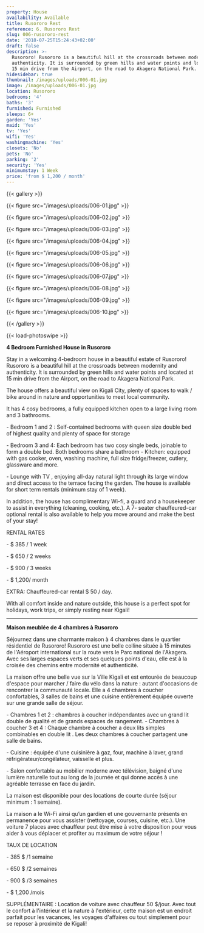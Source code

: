 ```yaml
---
property: House
availability: Available
title: Rusororo Rest
reference: 6. Rusororo Rest
slug: 006-rusororo-rest
date: '2018-07-25T15:24:43+02:00'
draft: false
description: >-
  Rusororo! Rusororo is a beautiful hill at the crossroads between modernity and
  authenticity. It is surrounded by green hills and water points and located at
  15 min drive from the Airport, on the road to Akagera National Park.
hidesidebar: true
thumbnail: /images/uploads/006-01.jpg
image: /images/uploads/006-01.jpg
location: Rusororo
bedrooms: '4'
baths: '3'
furnished: Furnished
sleeps: 6+
garden: 'Yes'
maid: 'Yes'
tv: 'Yes'
wifi: 'Yes'
washingmachine: 'Yes'
closets: 'No'
pets: 'No'
parking: '2'
security: 'Yes'
minimumstay: 1 Week
price: 'from $ 1,200 / month'
---
```

{{< gallery >}}

  {{< figure src="/images/uploads/006-01.jpg" >}}

  {{< figure src="/images/uploads/006-02.jpg" >}}

  {{< figure src="/images/uploads/006-03.jpg" >}}

  {{< figure src="/images/uploads/006-04.jpg" >}}

 {{< figure src="/images/uploads/006-05.jpg" >}}

  {{< figure src="/images/uploads/006-06.jpg" >}}

  {{< figure src="/images/uploads/006-07.jpg" >}}

  {{< figure src="/images/uploads/006-08.jpg" >}}

 {{< figure src="/images/uploads/006-09.jpg" >}}

  {{< figure src="/images/uploads/006-10.jpg" >}}

  {{< /gallery >}}

{{< load-photoswipe >}}

**4 Bedroom Furnished House in Rusororo**

Stay in a welcoming 4-bedroom house in a beautiful estate of Rusororo! Rusororo is a beautiful hill at the crossroads between modernity and authenticity. It is surrounded by green hills and water points and located at 15 min drive from the Airport, on the road to Akagera National Park.

The house offers a beautiful view on Kigali City, plenty of spaces to walk / bike around in nature and opportunities to meet local community.

It has 4 cosy bedrooms, a fully equipped kitchen open to a large living room and 3 bathrooms.

\- Bedroom 1 and 2 : Self-contained bedrooms with queen size double bed of highest quality and plenty of space for storage

\- Bedroom 3 and 4: Each bedroom has two cosy single beds, joinable to form a double bed. Both bedrooms share a bathroom - Kitchen: equipped with gas cooker, oven, washing machine, full size fridge/freezer, cutlery, glassware and more.

\- Lounge with TV , enjoying all-day natural light through its large window and direct access to the terrace facing the garden. The house is available for short term rentals (minimum stay of 1 week).

In addition, the house has complimentary Wi-fi, a guard and a housekeeper to assist in everything (cleaning, cooking, etc.). A 7- seater chauffeured-car optional rental is also available to help you move around and make the best of your stay!

RENTAL RATES

\- $ 385 / 1 week

\- $ 650 / 2 weeks

\- $ 900 / 3 weeks

\- $ 1,200/ month

EXTRA: Chauffeured-car rental $ 50 / day.

With all comfort inside and nature outside, this house is a perfect spot for holidays, work trips, or simply resting near Kigali!

---

**Maison meublée de 4 chambres à Rusororo**

Séjournez dans une charmante maison à 4 chambres dans le quartier résidentiel de Rusororo! Rusororo est une belle colline située à 15 minutes de l'Aéroport international sur la route vers le Parc national de l'Akagera. Avec ses larges espaces verts et ses quelques points d'eau, elle est à la croisée des chemins entre modernité et authenticité.

La maison offre une belle vue sur la Ville Kigali et est entourée de beaucoup d'espace pour marcher / faire du vélo dans la nature : autant d'occasions de rencontrer la communauté locale. Elle a 4 chambres à coucher confortables, 3 salles de bains et une cuisine entièrement équipée ouverte sur une grande salle de séjour.

\- Chambres 1 et 2 : chambres à coucher indépendantes avec un grand lit double de qualité et de grands espaces de rangement. - Chambres à coucher 3 et 4 : Chaque chambre à coucher a deux lits simples combinables en double lit . Les deux chambres à coucher partagent une salle de bains.

\- Cuisine : équipée d'une cuisinière à gaz, four, machine à laver, grand réfrigérateur/congélateur, vaisselle et plus.

\- Salon confortable au mobilier moderne avec télévision, baigné d'une lumière naturelle tout au long de la journée et qui donne accès à une agréable terrasse en face du jardin.

La maison est disponible pour des locations de courte durée (séjour minimum : 1 semaine).

La maison a le Wi-Fi ainsi qu’un gardien et une gouvernante présents en permanence pour vous assister (nettoyage, courses, cuisine, etc.). Une voiture 7 places avec chauffeur peut être mise à votre disposition pour vous aider à vous déplacer et profiter au maximum de votre séjour !

TAUX DE LOCATION

\- 385 $ /1 semaine

\- 650 $ /2 semaines

\- 900 $ /3 semaines

\- $ 1,200 /mois

SUPPLÉMENTAIRE : Location de voiture avec chauffeur 50 $/jour. Avec tout le confort à l'intérieur et la nature à l'extérieur, cette maison est un endroit parfait pour les vacances, les voyages d'affaires ou tout simplement pour se reposer à proximité de Kigali!
